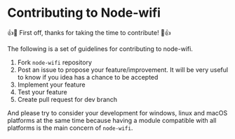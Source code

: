 # Contributing to Node-wifi

:+1::tada: First off, thanks for taking the time to contribute! :tada::+1:


The following is a set of guidelines for contributing to node-wifi.

1. Fork `node-wifi` repository
2. Post an issue to propose your feature/improvement. It will be very useful to know if you idea has a chance to be accepted
3. Implement your feature
4. Test your feature
5. Create pull request for dev branch

And please try to consider your development for windows, linux and macOS platforms at the same time
because having a module compatible with all platforms is the main concern of `node-wifi`.
